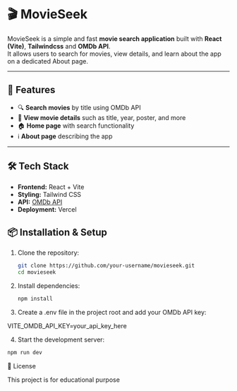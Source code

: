 # 🎬 MovieSeek

MovieSeek is a simple and fast **movie search application** built with **React (Vite)**, **Tailwindcss** and **OMDb API**.  
It allows users to search for movies, view details, and learn about the app on a dedicated About page.

---

## 🚀 Features
- 🔍 **Search movies** by title using OMDb API  
- 📄 **View movie details** such as title, year, poster, and more  
- 🏠 **Home page** with search functionality  
- ℹ️ **About page** describing the app    

---

## 🛠️ Tech Stack
- **Frontend:** React + Vite  
- **Styling:** Tailwind CSS  
- **API:** [OMDb API](http://www.omdbapi.com/)  
- **Deployment:** Vercel  



## 📦 Installation & Setup

1. Clone the repository:
   ```bash
   git clone https://github.com/your-username/movieseek.git
   cd movieseek
   ```

2. Install dependencies:
    ```bash
    npm install
    ```


3. Create a .env file in the project root and add your OMDb API key:

VITE_OMDB_API_KEY=your_api_key_here


4. Start the development server:
```bash
npm run dev
```


📄 License

This project is for educational purpose